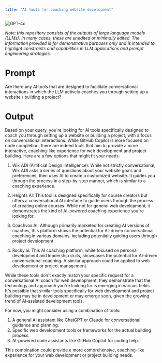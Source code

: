 ```yaml
---
title: "AI tools for coaching website development"
---
```

![GPT-4o](https://img.shields.io/badge/GPT--4o-3333FF?style=for-the-badge&logo=openai&logoColor=white)



*Note: this repository consists of the outputs of large language models (LLMs). In many cases, these are unedited or minimally edited. The information provided is for demonstrative purposes only and is intended to highlight constraints and capabilities in LLM applications and prompt engineering strategies.*


# Prompt

Are there any AI tools that are designed to facilitate conversational interactions in which the LLM actively coaches you through setting up a website / building a project?  
# Output

Based on your query, you're looking for AI tools specifically designed to coach you through setting up a website or building a project, with a focus on conversational interactions. While GitHub Copilot is more focused on code completion, there are indeed tools that aim to provide a more interactive, coaching-like experience for web development and project building. Here are a few options that might fit your needs:

1. Wix ADI (Artificial Design Intelligence):
   While not strictly conversational, Wix ADI asks a series of questions about your website goals and preferences, then uses AI to create a customized website. It guides you through the process in a step-by-step manner, which is similar to a coaching experience.

2. Heights AI:
   This tool is designed specifically for course creators but offers a conversational AI interface to guide users through the process of creating online courses. While not for general web development, it demonstrates the kind of AI-powered coaching experience you're looking for.

3. Coachvox AI:
   Although primarily marketed for creating AI versions of coaches, this platform shows the potential for AI-driven conversational coaching in various domains, including potentially guiding users through project development.

4. Rocky.ai:
   This AI coaching platform, while focused on personal development and leadership skills, showcases the potential for AI-driven conversational coaching. A similar approach could be applied to web development or project management.

While these tools don't exactly match your specific request for a conversational AI coach for web development, they demonstrate that the technology and approach you're looking for is emerging in various fields. It's possible that similar tools specifically for web development and project building may be in development or may emerge soon, given the growing trend of AI-assisted development tools.

For now, you might consider using a combination of tools:
1. A general AI assistant like ChatGPT or Claude for conversational guidance and planning.
2. Specific web development tools or frameworks for the actual building process.
3. AI-powered code assistants like GitHub Copilot for coding help.

This combination could provide a more comprehensive, coaching-like experience for your web development or project building needs.
